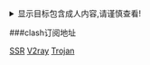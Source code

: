<details>
  <summary>显示目标包含成人内容,请谨慎查看!</summary>
   
   ![:name](https://count.getloli.com/get/@rokate?theme=gelbooru-h)
  
   ### 常用代理工具

| 工具 | 适用平台 | 懒人规则 | 配置参考手册 | 售价 |
| :-: | :-- | :-: | :-- | :-: |
| [Surge](https://nssurge.com) | iOS /  iPadOS / macOS | `Surge 3.conf` |  [官方](https://manual.nssurge.com/) | $49.99 - $99.99 | 
| [Quantumult X](https://apps.apple.com/us/app/quantumult-x/id1443988620) | iOS /  iPadOS | `QuantumultX.conf` | [官方（配置文件）](https://github.com/crossutility/Quantumult-X) | $7.99 |
| [Shadowrocket](https://apps.apple.com/us/app/shadowrocket/id932747118) | iOS /  iPadOS | `Shadowrocket.conf` | 未提供 | $2.99 |
| [clash](https://github.com/Dreamacro/clash) | Multiple |  `clash.yaml` | [官方](https://lancellc.gitbook.io/clash/) | 免费，🎖 开源 |
| [clashy](https://github.com/SpongeNobody/Clashy/tree/master) | Multiple |  `clash.yaml` | [官方](https://github.com/SpongeNobody/Clashy) | 免费，🎖 开源 |
| [clash Premium](https://github.com/Dreamacro/clash/releases/tag/premium) |  Multiple | `clash_Premium.yaml` | [官方 (Premium 功能)](https://github.com/Dreamacro/clash/wiki/Premium-Core-Features) | 免费，⭕️ 闭源 |
| [Clash for Windows](https://github.com/Fndroid/clash_for_windows_pkg) | Windows | 参考 clash Premium | [官方](https://github.com/Fndroid/clash_for_windows_pkg/wiki) |  免费，⭕️ 闭源 |
| [Clash X](https://github.com/yichengchen/clashX/) | macOS | 参考 clash | 参考 clash | 免费，🎖 开源  |
| [Clash X Pro](https://install.appcenter.ms/users/clashx/apps/clashx-pro/distribution_groups/public) | macOS (Intel) |参考 clash Premium |  参考 clash Premium | 免费，⭕️ 闭源|
| [Clash X Pro - Apple Silicon](https://install.appcenter.ms/users/clashx/apps/cxp-applesilicon/distribution_groups/public) | macOS (Apple M1) | 参考 clash Premium | 参考 clash Premium | 免费，⭕️ 闭源 |
| [Clash for Android](https://github.com/Kr328/ClashForAndroid) | Android | 参考 clash Premium | 参考 clash Premium | 免费，⭕️ 闭源 |
| [OpenClash](https://github.com/vernesong/OpenClash) | OpenWRT |参考 clash Premium |  参考 clash Premium | 免费，⭕️ 闭源 |
  
</details>


###clash订阅地址

[SSR](https://cdn.jsdelivr.net/gh/Rokate/Proxy-Sub@main/clash/clash_ssr.yml)
[V2ray](https://cdn.jsdelivr.net/gh/Rokate/Proxy-Sub@main/clash/clash_v2ray.yml)
[Trojan](https://cdn.jsdelivr.net/gh/Rokate/Proxy-Sub@main/clash/clash_trojan.yml)
  

